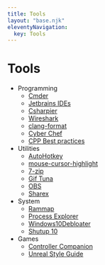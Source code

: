 ```yaml
---
title: Tools
layout: "base.njk"
eleventyNavigation:
  key: Tools
---
```


# Tools
- Programming
  - [Cmder](https://cmder.app/)
  - [Jetbrains IDEs](https://www.jetbrains.com/toolbox-app/)
  - [Csharpier](https://csharpier.com/)
  - [Wireshark](https://www.wireshark.org/)
  - [clang-format](https://llvm.org/builds/)
  - [Cyber Chef](https://gchq.github.io/CyberChef/)
  - [CPP Best practices](https://github.com/cpp-best-practices/cppbestpractices)
- Utilities
  - [AutoHotkey](https://www.autohotkey.com/)
  - [mouse-cursor-highlight](https://github.com/yunyi-the-coder/mouse-cursor-highlight-windows)
  - [7-zip](https://www.7-zip.org/)
  - [Gif Tuna](http://giftuna.io/)
  - [OBS](https://obsproject.com/)
  - [Sharex](https://getsharex.com/)
- System
  - [Rammap](https://learn.microsoft.com/en-us/sysinternals/downloads/rammap)
  - [Process Explorer](https://learn.microsoft.com/en-us/sysinternals/downloads/process-explorer)
  - [Windows10Debloater](https://github.com/Sycnex/Windows10Debloater)
  - [Shutup 10](https://www.oo-software.com/en/shutup10)
- Games
  - [Controller Companion](http://controllercompanion.com/)
  - [Unreal Style Guide](https://github.com/Allar/ue5-style-guide)